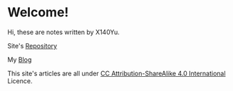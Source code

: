 # Welcome!

Hi, these are notes written by X140Yu.

Site's [Repository](https://github.com/X140Yu/notes)

My [Blog](https://x140yu.github.io)

This site's articles are all under [CC Attribution-ShareAlike 4.0 International](https://creativecommons.org/licenses/by-sa/4.0/) Licence.